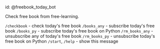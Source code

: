 id: @freebook_today_bot

Check free book from free-learning.

`/checkbook` - check today's free book
`/books_any` - subscribe today's free book
`/books_py` - subscribe today's free book on Python
`/rm_books_any` - unsubscribe any of today's free book
`/rm_books_py` - unsubscribe today's free book on Python
`/start`, `/help` - show this message
